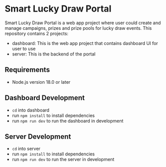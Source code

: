 # Smart Lucky Draw Portal
Smart Lucky Draw Portal is a web app project where user could create and manage campaigns, prizes and prize pools for lucky draw events.
This repository contains 2 projects:
- dashboard: This is the web app project that contains dashboard UI for user to use
- server: This is the backend of the portal

## Requirements
- Node.js version 18.0 or later

## Dashboard Development
- `cd` into dashboard
- run `npm install` to install dependencies
- run `npm run dev` to run the dashboard in development

## Server Development
- `cd` into server
- run `npm install` to install dependencies
- run `npm run dev` to run the server in development

